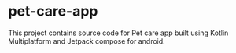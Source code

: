 # pet-care-app
This project contains source code for Pet care app built using Kotlin Multiplatform and Jetpack compose for android.
